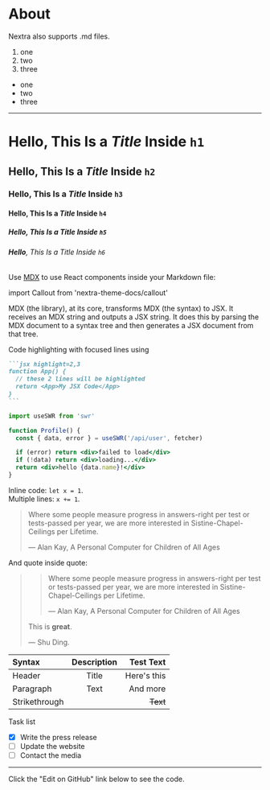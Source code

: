 # About

Nextra also supports .md files.

1. one
2. two
3. three

- one
- two
- three

---

# **Hello**, This Is a _Title_ Inside `h1`

## **Hello**, This Is a _Title_ Inside `h2`

### **Hello**, This Is a _Title_ Inside `h3`

#### **Hello**, This Is a _Title_ Inside `h4`

##### **Hello**, This Is a _Title_ Inside `h5`

###### **Hello**, This Is a _Title_ Inside `h6`

Use [MDX](https://mdxjs.com/about) to use React components inside your Markdown file:

import Callout from 'nextra-theme-docs/callout'

<Callout emoji="✅">
  MDX (the library), at its core, transforms MDX (the syntax) to JSX. It receives an MDX string and outputs a JSX string. It does this by parsing the MDX document to a syntax tree and then generates a JSX document from that tree. 
</Callout>

Code highlighting with focused lines using

````markdown
```jsx highlight=2,3
function App() {
  // these 2 lines will be highlighted
  return <App>My JSX Code</App>
}
```
````

```jsx highlight=4,8
import useSWR from 'swr'

function Profile() {
  const { data, error } = useSWR('/api/user', fetcher)

  if (error) return <div>failed to load</div>
  if (!data) return <div>loading...</div>
  return <div>hello {data.name}!</div>
}
```

Inline code: `let x = 1`.  
Multiple lines: `x += 1`.

> Where some people measure progress in answers-right per test or tests-passed per year, we are more interested in Sistine-Chapel-Ceilings per Lifetime.
>
> — Alan Kay, A Personal Computer for Children of All Ages

And quote inside quote:

> > Where some people measure progress in answers-right per test or tests-passed per year, we are more interested in Sistine-Chapel-Ceilings per Lifetime.
> >
> > — Alan Kay, A Personal Computer for Children of All Ages
>
> This is **great**.
>
> — Shu Ding.

| Syntax        | Description |   Test Text |
| :------------ | :---------: | ----------: |
| Header        |    Title    | Here's this |
| Paragraph     |    Text     |    And more |
| Strikethrough |             |    ~~Text~~ |

Task list

- [x] Write the press release
- [ ] Update the website
- [ ] Contact the media

---

Click the "Edit on GitHub" link below to see the code.
